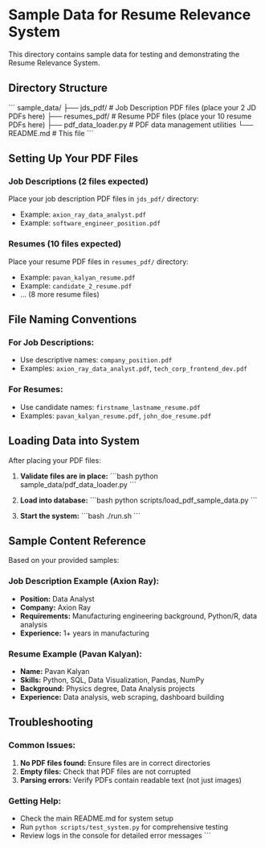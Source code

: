 # Sample Data for Resume Relevance System

This directory contains sample data for testing and demonstrating the Resume Relevance System.

## Directory Structure

\`\`\`
sample_data/
├── jds_pdf/          # Job Description PDF files (place your 2 JD PDFs here)
├── resumes_pdf/      # Resume PDF files (place your 10 resume PDFs here)
├── pdf_data_loader.py # PDF data management utilities
└── README.md         # This file
\`\`\`

## Setting Up Your PDF Files

### Job Descriptions (2 files expected)
Place your job description PDF files in `jds_pdf/` directory:
- Example: `axion_ray_data_analyst.pdf`
- Example: `software_engineer_position.pdf`

### Resumes (10 files expected)  
Place your resume PDF files in `resumes_pdf/` directory:
- Example: `pavan_kalyan_resume.pdf`
- Example: `candidate_2_resume.pdf`
- ... (8 more resume files)

## File Naming Conventions

### For Job Descriptions:
- Use descriptive names: `company_position.pdf`
- Examples: `axion_ray_data_analyst.pdf`, `tech_corp_frontend_dev.pdf`

### For Resumes:
- Use candidate names: `firstname_lastname_resume.pdf`
- Examples: `pavan_kalyan_resume.pdf`, `john_doe_resume.pdf`

## Loading Data into System

After placing your PDF files:

1. **Validate files are in place:**
   \`\`\`bash
   python sample_data/pdf_data_loader.py
   \`\`\`

2. **Load into database:**
   \`\`\`bash
   python scripts/load_pdf_sample_data.py
   \`\`\`

3. **Start the system:**
   \`\`\`bash
   ./run.sh
   \`\`\`

## Sample Content Reference

Based on your provided samples:

### Job Description Example (Axion Ray):
- **Position:** Data Analyst  
- **Company:** Axion Ray
- **Requirements:** Manufacturing engineering background, Python/R, data analysis
- **Experience:** 1+ years in manufacturing

### Resume Example (Pavan Kalyan):
- **Name:** Pavan Kalyan
- **Skills:** Python, SQL, Data Visualization, Pandas, NumPy
- **Background:** Physics degree, Data Analysis projects
- **Experience:** Data analysis, web scraping, dashboard building

## Troubleshooting

### Common Issues:
1. **No PDF files found:** Ensure files are in correct directories
2. **Empty files:** Check that PDF files are not corrupted
3. **Parsing errors:** Verify PDFs contain readable text (not just images)

### Getting Help:
- Check the main README.md for system setup
- Run `python scripts/test_system.py` for comprehensive testing
- Review logs in the console for detailed error messages
\`\`\`

```bash file="" isHidden
